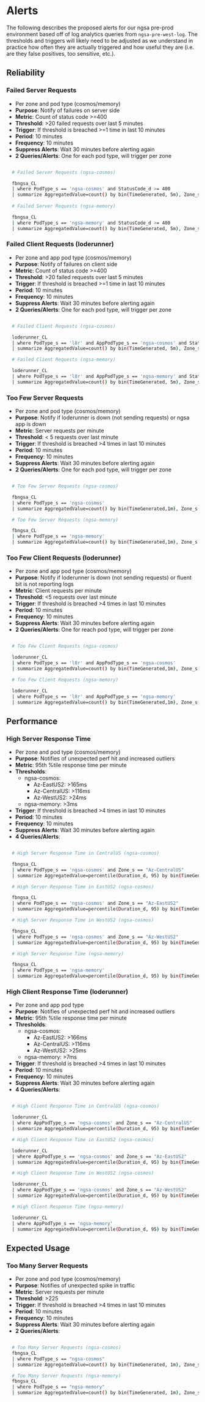 
# Alerts

The following describes the proposed alerts for our ngsa pre-prod environment based off of log analytics queries from `ngsa-pre-west-log`.  The thresholds and triggers will likely need to be adjusted as we understand in practice how often they are actually triggered and how useful they are (i.e. are they false positives, too sensitive, etc.).  

## Reliability

### Failed Server Requests

- Per zone and pod type (cosmos/memory)
- **Purpose**: Notify of failures on server side
- **Metric**: Count of status code >=400
- **Threshold**: >20 failed requests over last 5 minutes
- **Trigger**: If threshold is breached >=1 time in last 10 minutes
- **Period**: 10 minutes
- **Frequency**: 10 minutes
- **Suppress Alerts**: Wait 30 minutes before alerting again
- **2 Queries/Alerts**: One for each pod type, will trigger per zone

``` bash

  # Failed Server Requests (ngsa-cosmos)

  fbngsa_CL
  | where PodType_s == 'ngsa-cosmos' and StatusCode_d >= 400
  | summarize AggregatedValue=count() by bin(TimeGenerated, 5m), Zone_s
  
  # Failed Server Requests (ngsa-memory)

  fbngsa_CL
  | where PodType_s == 'ngsa-memory' and StatusCode_d >= 400
  | summarize AggregatedValue=count() by bin(TimeGenerated, 5m), Zone_s

```

### Failed Client Requests (loderunner)

- Per zone and app pod type (cosmos/memory)
- **Purpose**: Notify of failures on client side
- **Metric**: Count of status code >=400
- **Threshold**: >20 failed requests over last 5 minutes
- **Trigger**: If threshold is breached >=1 time in last 10 minutes
- **Period**: 10 minutes
- **Frequency**: 10 minutes
- **Suppress Alerts**: Wait 30 minutes before alerting again
- **2 Queries/Alerts**: One for each pod type, will trigger per zone

```bash

  # Failed Client Requests (ngsa-cosmos)

  loderunner_CL
  | where PodType_s == 'l8r' and AppPodType_s == 'ngsa-cosmos' and StatusCode_d >= 400
  | summarize AggregatedValue=count() by bin(TimeGenerated, 5m), Zone_s

  # Failed Client Requests (ngsa-memory)

  loderunner_CL
  | where PodType_s == 'l8r' and AppPodType_s == 'ngsa-memory' and StatusCode_d >= 400
  | summarize AggregatedValue=count() by bin(TimeGenerated, 5m), Zone_s

```

### Too Few Server Requests

- Per zone and pod type (cosmos/memory)
- **Purpose**: Notify if loderunner is down (not sending requests) or ngsa app is down
- **Metric**: Server requests per minute
- **Threshold**: < 5 requests over last minute
- **Trigger**: If threshold is breached >4 times in last 10 minutes
- **Period**: 10 minutes
- **Frequency**: 10 minutes
- **Suppress Alerts**: Wait 30 minutes before alerting again
- **2 Queries/Alerts**: One for each pod type, will trigger per zone

```bash

  # Too Few Server Requests (ngsa-cosmos)

  fbngsa_CL
  | where PodType_s == 'ngsa-cosmos'
  | summarize AggregatedValue=count() by bin(TimeGenerated,1m), Zone_s

  # Too Few Server Requests (ngsa-memory)

  fbngsa_CL 
  | where PodType_s == 'ngsa-memory'
  | summarize AggregatedValue=count() by bin(TimeGenerated,1m), Zone_s

```

### Too Few Client Requests (loderunner)

- Per zone and app pod type (cosmos/memory)
- **Purpose**: Notify if loderunner is down (not sending requests) or fluent bit is not reporting logs
- **Metric**: Client requests per minute
- **Threshold**: <5 requests over last minute
- **Trigger**: If threshold is breached >4 times in last 10 minutes
- **Period**: 10 minutes
- **Frequency**: 10 minutes
- **Suppress Alerts**: Wait 30 minutes before alerting again
- **2 Queries/Alerts**: One for reach pod type, will trigger per zone

```bash

  # Too Few Client Requests (ngsa-cosmos)

  loderunner_CL
  | where PodType_s == 'l8r' and AppPodType_s == 'ngsa-cosmos'
  | summarize AggregatedValue=count() by bin(TimeGenerated,1m), Zone_s

  # Too Few Client Requests (ngsa-memory)

  loderunner_CL 
  | where PodType_s == 'l8r' and AppPodType_s == 'ngsa-memory'
  | summarize AggregatedValue=count() by bin(TimeGenerated,1m), Zone_s

```

## Performance

### High Server Response Time

- Per zone and pod type (cosmos/memory)
- **Purpose**: Notifies of unexpected perf hit and increased outliers
- **Metric**: 95th %tile response time per minute
- **Thresholds**:
  - ngsa-cosmos:
    - Az-EastUS2: >165ms
    - Az-CentralUS: >116ms
    - Az-WestUS2: >24ms
  - ngsa-memory: >3ms
- **Trigger**: If threshold is breached >4 times in last 10 minutes
- **Period**: 10 minutes
- **Frequency**: 10 minutes
- **Suppress Alerts**: Wait 30 minutes before alerting again
- **4 Queries/Alerts**:

```bash

  # High Server Response Time in CentralUS (ngsa-cosmos)

  fbngsa_CL
  | where PodType_s == 'ngsa-cosmos' and Zone_s == "Az-CentralUS"
  | summarize AggregatedValue=percentile(Duration_d, 95) by bin(TimeGenerated, 1m)

  # High Server Response Time in EastUS2 (ngsa-cosmos)

  fbngsa_CL
  | where PodType_s == 'ngsa-cosmos' and Zone_s == "Az-EastUS2"
  | summarize AggregatedValue=percentile(Duration_d, 95) by bin(TimeGenerated, 1m)

  # High Server Response Time in WestUS2 (ngsa-cosmos)

  fbngsa_CL
  | where PodType_s == 'ngsa-cosmos' and Zone_s == "Az-WestUS2"
  | summarize AggregatedValue=percentile(Duration_d, 95) by bin(TimeGenerated, 1m)

  # High Server Response Time (ngsa-memory)

  fbngsa_CL
  | where PodType_s == 'ngsa-memory'
  | summarize AggregatedValue=percentile(Duration_d, 95) by bin(TimeGenerated, 1m), Zone_s

```

### High Client Response Time (loderunner)

- Per zone and app pod type
- **Purpose**: Notifies of unexpected perf hit and increased outliers
- **Metric**: 95th %tile response time per minute
- **Thresholds**:
  - ngsa-cosmos:
    - Az-EastUS2: >166ms
    - Az-CentralUS: >116ms
    - Az-WestUS2: >25ms
  - ngsa-memory: >7ms
- **Trigger**: If threshold is breached >4 times in last 10 minutes
- **Period**: 10 minutes
- **Frequency**: 10 minutes
- **Suppress Alerts**: Wait 30 minutes before alerting again
- **4 Queries/Alerts**:

```bash

  # High Client Response Time in CentralUS (ngsa-cosmos)

  loderunner_CL
  | where AppPodType_s == 'ngsa-cosmos' and Zone_s == "Az-CentralUS"
  | summarize AggregatedValue=percentile(Duration_d, 95) by bin(TimeGenerated, 1m)

  # High Client Response Time in EastUS2 (ngsa-cosmos)

  loderunner_CL
  | where AppPodType_s == 'ngsa-cosmos' and Zone_s == "Az-EastUS2"
  | summarize AggregatedValue=percentile(Duration_d, 95) by bin(TimeGenerated, 1m)

  # High Client Response Time in WestUS2 (ngsa-cosmos)

  loderunner_CL
  | where AppPodType_s == 'ngsa-cosmos' and Zone_s == "Az-WestUS2"
  | summarize AggregatedValue=percentile(Duration_d, 95) by bin(TimeGenerated, 1m)

  # High Client Response Time (ngsa-memory)

  loderunner_CL
  | where AppPodType_s == 'ngsa-memory'
  | summarize AggregatedValue=percentile(Duration_d, 95) by bin(TimeGenerated, 1m), Zone_s

```

## Expected Usage

### Too Many Server Requests

- Per zone and pod type (cosmos/memory)
- **Purpose**: Notifies of unexpected spike in traffic
- **Metric**: Server requests per minute
- **Threshold**: >225
- **Trigger**: If threshold is breached >4 times in last 10 minutes
- **Period**: 10 minutes
- **Frequency**: 10 minutes
- **Suppress Alerts**: Wait 30 minutes before alerting again
- **2 Queries/Alerts**:

```bash

  # Too Many Server Requests (ngsa-cosmos)
  fbngsa_CL
  | where PodType_s == "ngsa-cosmos"
  | summarize AggregatedValue=count() by bin(TimeGenerated, 1m), Zone_s

  # Too Many Server Requests (ngsa-memory)
  fbngsa_CL
  | where PodType_s == "ngsa-memory"
  | summarize AggregatedValue=count() by bin(TimeGenerated, 1m), Zone_s

```

